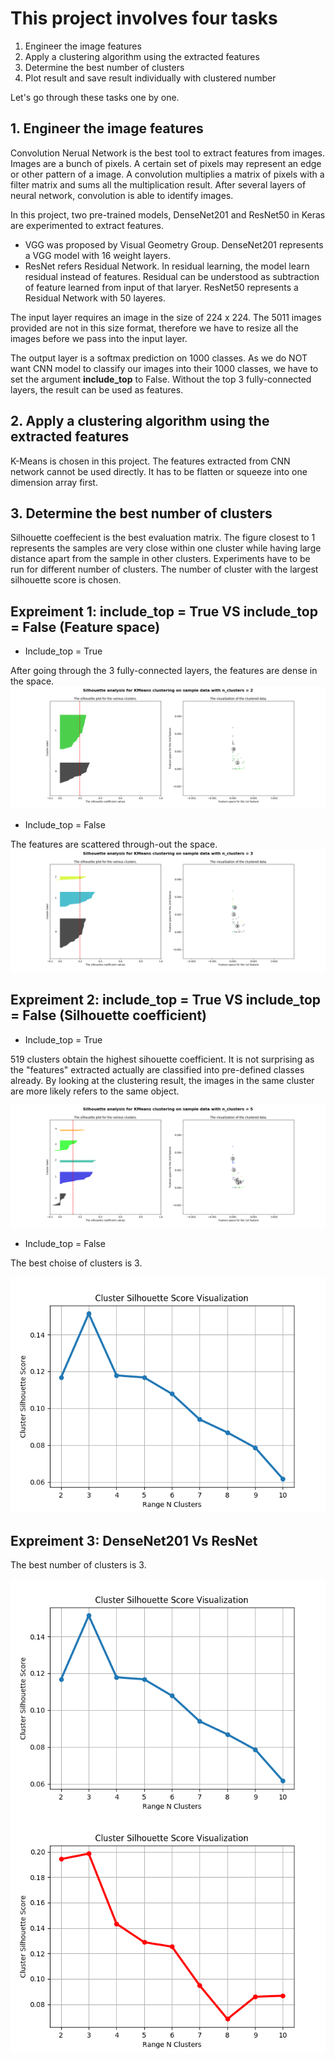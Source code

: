 # This project involves four tasks

1. Engineer the image features
2. Apply a clustering algorithm using the extracted features
3. Determine the best number of clusters
4. Plot result and save result individually with clustered number

Let&#39;s go through these tasks one by one.

## 1. Engineer the image features

Convolution Nerual Network is the best tool to extract features from images.  Images are a bunch of pixels.  A certain set of pixels may represent an edge or other pattern of a image.  A convolution multiplies a matrix of pixels with a filter matrix and sums all the multiplication result.  After several layers of neural network, convolution is able to identify images.

In this project, two pre-trained models, DenseNet201 and ResNet50 in Keras are experimented to extract features.

- VGG was proposed by Visual Geometry Group.  DenseNet201 represents a VGG model with 16 weight layers.
- ResNet refers Residual Network.  In residual learning, the model learn residual instead of features.  Residual can be understood as subtraction of feature learned from input of that laryer.  ResNet50  represents a Residual Network with 50 layeres.

The input layer requires an image in the size of 224 x 224.  The 5011 images provided are not in this size format, therefore we have to resize all the images before we pass into the input layer.

The output layer is a softmax prediction on 1000 classes.  As we do NOT want CNN model to classify our images into their 1000 classes, we have to set the argument **include\_top** to False.  Without the top 3 fully-connected layers, the result can be used as features.

## 2. Apply a clustering algorithm using the extracted features

K-Means is chosen in this project.  The features extracted from CNN network cannot be used directly.  It has to be flatten or squeeze into one dimension array first.

## 3. Determine the best number of clusters

Silhouette coeffecient is the best evaluation matrix.  The figure closest to 1 represents the samples are very close within one cluster while having large distance apart from the sample in other clusters.  Experiments have to be run for different number of clusters.  The number of cluster with the largest silhouette score is chosen.



## Expreiment 1: include\_top = True VS include\_top = False (Feature space)

- Include\_top = True

After going through the 3 fully-connected layers, the features are dense in the space.
![Alt text](ReadMeImg/2.png)

- Include\_top = False

The features are scattered through-out the space.
![Alt text](ReadMeImg/3.png)

## Expreiment 2: include\_top = True VS include\_top = False (Silhouette coefficient)

- Include\_top = True

519 clusters obtain the highest sihouette coefficient.  It is not surprising as the &quot;features&quot; extracted actually are classified into pre-defined classes already.  By looking at the clustering result, the images in the same cluster are more likely refers to the same object.

![Alt text](ReadMeImg/5.png)



- Include\_top = False

The best choise of clusters is 3.

![Alt text](ReadMeImg/cluster_silhouette_score.png)



## Expreiment 3: DenseNet201 Vs ResNet

The best number of clusters is 3.  

![Alt text](ReadMeImg/cluster_silhouette_score.png)
![Alt text](ReadMeImg/cluster_silhouette_score_DenseNet201.png)

